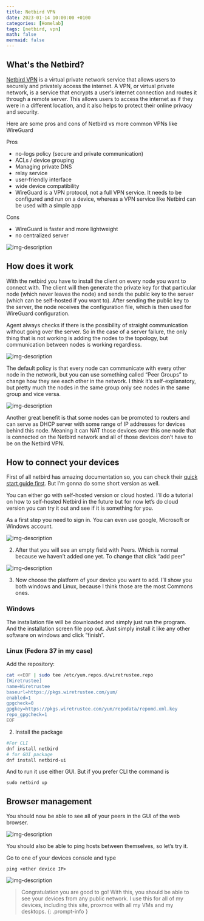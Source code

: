 ```yaml
---
title: Netbird VPN
date: 2023-01-14 10:00:00 +0100
categories: [Homelab]
tags: [netbird, vpn]
math: false
mermaid: false
---
```


## What's the Netbird?
[Netbird VPN](https://netbird.io/docs/overview/architecture) is a virtual private network service that allows users to securely and privately access the internet. A VPN, or virtual private network, is a service that encrypts a user’s internet connection and routes it through a remote server. This allows users to access the internet as if they were in a different location, and it also helps to protect their online privacy and security.

Here are some pros and cons of Netbird vs more common VPNs like WireGuard

Pros
* no-logs policy (secure and private communication)
* ACLs / device grouping
* Managing private DNS
* relay service
* user-friendly interface
* wide device compatibility
* WireGuard is a VPN protocol, not a full VPN service. It needs to be configured and run on a device, whereas a VPN service like Netbird can be used with a simple app

Cons
* WireGuard is faster and more lightweight
* no centralized server


![img-description](/assets/img/posts/2023-01-14-Netbird-VPN.md/high-level-dia.png)


## How does it work

With the netbird you have to install the client on every node you want to connect with. The client will then generate the private key for that particular node (which never leaves the node) and sends the public key to the server (which can be self-hosted if you want to). After sending the public key to the server, the node receives the configuration file, which is then used for WireGuard configuration.

Agent always checks if there is the possibility of straight communication without going over the server. So in the case of a server failure, the only thing that is not working is adding the nodes to the topology, but communication between nodes is working regardless.

![img-description](/assets/img/posts/2023-01-14-Netbird-VPN.md/image-28.png)

The default policy is that every node can communicate with every other node in the network, but you can use something called “Peer Groups” to change how they see each other in the network. I think it’s self-explanatory, but pretty much the nodes in the same group only see nodes in the same group and vice versa.

![img-description](/assets/img/posts/2023-01-14-Netbird-VPN.md/image-27-768x641.png)

Another great benefit is that some nodes can be promoted to routers and can serve as DHCP server with some range of IP addresses for devices behind this node. Meaning it can NAT those devices over this one node that is connected on the Netbird network and all of those devices don’t have to be on the Netbird VPN.

## How to connect your devices

First of all netbird has amazing documentation so, you can check their [quick start guide first](https://netbird.io/docs/getting-started/quickstart). But I’m gonna do some short version as well.

You can either go with self-hosted version or cloud hosted. I’ll do a tutorial on how to self-hosted Netbird in the future but for now let’s do cloud version you can try it out and see if it is something for you.

As a first step you need to sign in. You can even use google, Microsoft or Windows account.

![img-description](/assets/img/posts/2023-01-14-Netbird-VPN.md/image-29.png)

2. After that you will see an empty field with Peers. Which is normal because we haven’t added one yet. To change that click “add peer”

![img-description](/assets/img/posts/2023-01-14-Netbird-VPN.md/image-31.png)

3. Now choose the platform of your device you want to add. I’ll show you both windows and Linux, because I think those are the most Commons ones.


### Windows

The installation file will be downloaded and simply just run the program. And the installation screen file pop out. Just simply install it like any other software on windows and click “finish”.

### Linux (Fedora 37 in my case)

Add the repository:

```bash
cat <<EOF | sudo tee /etc/yum.repos.d/wiretrustee.repo
[Wiretrustee]
name=Wiretrustee
baseurl=https://pkgs.wiretrustee.com/yum/
enabled=1
gpgcheck=0
gpgkey=https://pkgs.wiretrustee.com/yum/repodata/repomd.xml.key
repo_gpgcheck=1
EOF
```
2. Install the package

```bash
#For CLI
dnf install netbird
# for GUI package
dnf install netbird-ui
```

And to run it use either GUI. But if you prefer CLI the command is

```
sudo netbird up
```

## Browser management

You should now be able to see all of your peers in the GUI of the web browser.

![img-description](/assets/img/posts/2023-01-14-Netbird-VPN.md/image-37.png)

You should also be able to ping hosts between themselves, so let’s try it.

Go to one of your devices console and type
```
ping <other device IP>
```
![img-description](/assets/img/posts/2023-01-14-Netbird-VPN.md/image-39.png)


> Congratulation you are good to go! With this, you should be able to see your devices from any public network. I use this for all of my devices, including this site, proxmox with all my VMs and my desktops.
{: .prompt-info }

